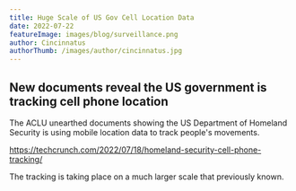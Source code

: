 ```yaml
---
title: Huge Scale of US Gov Cell Location Data
date: 2022-07-22
featureImage: images/blog/surveillance.png
author: Cincinnatus
authorThumb: /images/author/cincinnatus.jpg
---
```


## New documents reveal the US government is tracking cell phone location

The ACLU unearthed documents showing the US Department of Homeland Security is using mobile location data to track people's movements.

https://techcrunch.com/2022/07/18/homeland-security-cell-phone-tracking/

The tracking is taking place on a much larger scale that previously known.